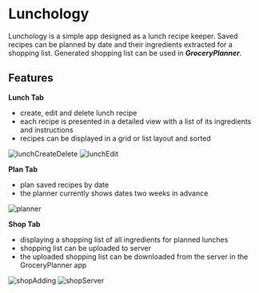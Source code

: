 # Lunchology
Lunchology is a simple app designed as a lunch recipe keeper. Saved recipes can be planned by date and their ingredients extracted for a shopping list. 
Generated shopping list can be used in **_GroceryPlanner_**.

## Features
**Lunch Tab**
- create, edit and delete lunch recipe
- each recipe is presented in a detailed view with a list of its ingredients and instructions
- recipes can be displayed in a grid or list layout and sorted

![lunchCreateDelete](https://github.com/isoricstrize/Lunchology/assets/167362217/31c87c58-277d-48ea-9c80-07053401f918) 
![lunchEdit](https://github.com/isoricstrize/Lunchology/assets/167362217/0eb55daf-47fc-4546-887f-fff0d3849ef3)


**Plan Tab**
- plan saved recipes by date
- the planner currently shows dates two weeks in advance

![planner](https://github.com/isoricstrize/Lunchology/assets/167362217/da6e3e23-4014-4e40-a2fa-58e4d5855968)


**Shop Tab**
- displaying a shopping list of all ingredients for planned lunches
- shopping list can be uploaded to server
- the uploaded shopping list can be downloaded from the server in the GroceryPlanner app

![shopAdding](https://github.com/isoricstrize/Lunchology/assets/167362217/12b842ee-1a94-4a90-974f-262592fe8f82)
![shopServer](https://github.com/isoricstrize/Lunchology/assets/167362217/2d6b29d9-37b7-43da-bd51-1068898718c3)
